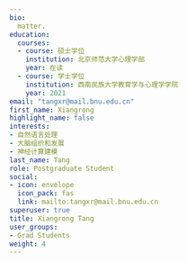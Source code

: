 ```yaml
---
bio: 
  matter.
education:
  courses:
  - course: 硕士学位
    institution: 北京师范大学心理学部
    year: 在读
  - course: 学士学位
    institution: 西南民族大学教育学与心理学学院
    year: 2021
email: "tangxr@mail.bnu.edu.cn"
first_name: Xiangrong
highlight_name: false
interests:
- 自然语言处理
- 大脑组织和发展
- 神经计算建模
last_name: Tang
role: Postgraduate Student
social:
- icon: envelope
  icon_pack: fas
  link: mailto:tangxr@mail.bnu.edu.cn
superuser: true
title: Xiangrong Tang
user_groups:
- Grad Students
weight: 4
---
```

